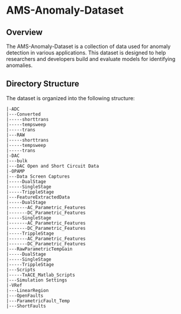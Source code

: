 # AMS-Anomaly-Dataset


## Overview
The AMS-Anomaly-Dataset is a collection of data used for anomaly detection in various applications. This dataset is designed to help researchers and developers build and evaluate models for identifying anomalies.

## Directory Structure
The dataset is organized into the following structure:

    |-ADC
    |---Converted
    |-----shorttrans
    |-----tempsweep
    |-----trans
    |---RAW
    |-----shorttrans
    |-----tempsweep
    |-----trans
    |-DAC
    |---bulk
    |---DAC Open and Short Circuit Data
    |-OPAMP
    |---Data Screen Captures
    |-----DualStage
    |-----SingleStage
    |-----TrippleStage
    |---FeatureExtractedData
    |-----DualStage
    |-------AC_Parametric_Features
    |-------DC_Parametric_Features
    |-----SingleStage
    |-------AC_Parametric_Features
    |-------DC_Parametric_Features
    |-----TrippleStage
    |-------AC_Parametric_Features
    |-------DC_Parametric_Features
    |---RawParametricTempGain
    |-----DualStage
    |-----SingleStage
    |-----TrippleStage
    |---Scripts
    |-----TxACE_Matlab_Scripts
    |---Simulation Settings
    |-VRef
    |---LinearRegion
    |---OpenFaults
    |---ParametricFault_Temp
    |---ShortFaults

<!-- ## License
This dataset is provided under the MIT License.

## Contact
For any questions or issues, please contact the dataset maintainers at sanjay.das@utdallas.edu -->